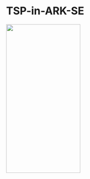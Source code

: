 # TSP-in-ARK-SE



<img src="https://camo.githubusercontent.com/..." data-canonical-src="https://github.com/Dobiks/TSP-in-ARK-SE/blob/main/map.png?raw=true" width="200" height="400" />
